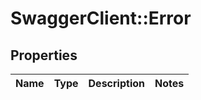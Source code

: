 # SwaggerClient::Error

## Properties
Name | Type | Description | Notes
------------ | ------------- | ------------- | -------------

